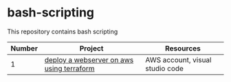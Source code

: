 # bash-scripting
This repository contains bash scripting


Number | Project      | Resources
------ | ------------- |-------------------------------
1 | [deploy a webserver on aws using terraform](https://github.com/Frankpromise/Terraform-aws-projects/tree/master/project1) | AWS account, visual studio code
